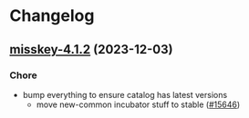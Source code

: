 # Changelog



## [misskey-4.1.2](https://github.com/truecharts/charts/compare/misskey-4.1.1...misskey-4.1.2) (2023-12-03)

### Chore

- bump everything to ensure catalog has latest versions
  - move new-common incubator stuff to stable ([#15646](https://github.com/truecharts/charts/issues/15646))
  
  